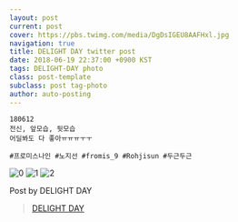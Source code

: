```yaml
---
layout: post
current: post
cover: https://pbs.twimg.com/media/DgDsIGEU8AAFHxl.jpg
navigation: true
title: DELIGHT DAY twitter post
date: 2018-06-19 22:37:00 +0900 KST
tags: DELIGHT-DAY photo
class: post-template
subclass: post tag-photo
author: auto-posting
---
```


```  
180612  
전신, 앞모습, 뒷모습  
어딜봐도 다 좋아ㅠㅠㅠㅜㅜ  
  
#프로미스나인 #노지선 #fromis_9 #Rohjisun #두근두근  

```

![0](https://pbs.twimg.com/media/DgDsEy5VMAEXeeO.jpg)
![1](https://pbs.twimg.com/media/DgDsG5XU0AE40TU.jpg)
![2](https://pbs.twimg.com/media/DgDsIGEU8AAFHxl.jpg)

Post by DELIGHT DAY
> [DELIGHT DAY](https://twitter.com/delightday_JS)